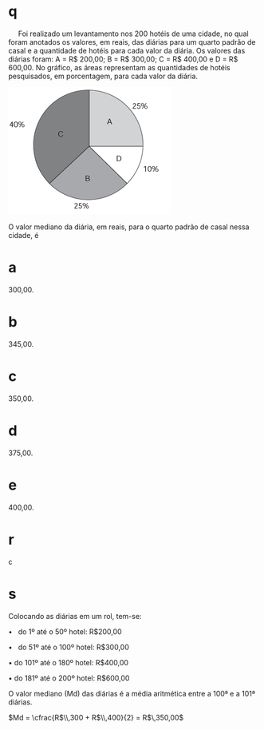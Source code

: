 # q
     Foi realizado um levantamento nos 200 hotéis de uma cidade, no qual foram anotados os valores, em reais, das diárias para um quarto padrão de casal e a quantidade de hotéis para cada valor da diária. Os valores das diárias foram: A = R$ 200,00; B = R$ 300,00; C = R$ 400,00 e D = R$ 600,00. No gráfico, as áreas representam as quantidades de hotéis pesquisados, em porcentagem, para cada valor da diária.

![](eb013913-69be-e2c5-ff79-0583617c21c4.png)

O valor mediano da diária, em reais, para o quarto padrão de casal nessa cidade, é

# a
300,00.

# b
345,00.

# c
350,00.

# d
375,00.

# e
400,00.

# r
c

# s
Colocando as diárias em um rol, tem-se:

•   do 1º até o 50º hotel: R$200,00

•   do 51º até o 100º hotel: R$300,00

• do 101º até o 180º hotel: R$400,00

• do 181º até o 200º hotel: R$600,00

O valor mediano (Md) das diárias é a média aritmética entre a 100ª e a 101ª diárias.

$Md = \cfrac{R$\\,300 + R$\\,400}{2} = R$\\,350,00$
